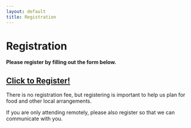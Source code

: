```yaml
---
layout: default
title: Registration
---
```


# Registration

**Please register by filling out the form below.**

## [Click to Register!](https://forms.gle/B2DBbcTGoYwxYWbE7)

There is no registration fee, but registering is important to help us plan for food and other local arrangements.

If you are only attending remotely, please also register so that we can communicate with you.
